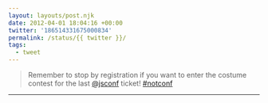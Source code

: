 ```yaml
---
layout: layouts/post.njk
date: 2012-04-01 18:04:16 +00:00
twitter: '186514331675000834'
permalink: /status/{{ twitter }}/
tags: 
  - tweet
---
```


> Remember to stop by registration if you want to enter the costume contest for the last [@jsconf](https://twitter.com/jsconf) ticket! [#notconf](https://twitter.com/hashtag/notconf)

---
